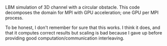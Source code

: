 LBM simulation of 3D channel with a circular obstacle.  This code decomposes the domain for MPI with GPU acceleration; one GPU per MPI process.  

To be honest, I don't remember for sure that this works.  I think it does, and that it computes correct results but scaling is bad because I gave up before providing good computation/communication interleaving.